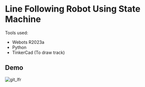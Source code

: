 
# Line Following Robot Using State Machine

Tools used:

- Webots R2023a
- Python
- TinkerCad (To draw track)
## Demo
![git_lfr](https://github.com/a-hamzah/webots_simulator_projects/assets/25130682/0b50aff0-9426-4459-b78a-253e6cb0875d)

